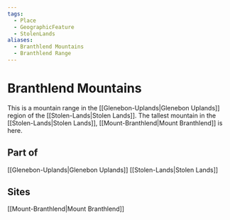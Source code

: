 ```yaml
---
tags:
  - Place
  - GeographicFeature
  - StolenLands
aliases:
  - Branthlend Mountains
  - Branthlend Range
---
```

# Branthlend Mountains
This is a mountain range in the [[Glenebon-Uplands|Glenebon Uplands]] region of the [[Stolen-Lands|Stolen Lands]]. The tallest mountain in the [[Stolen-Lands|Stolen Lands]], [[Mount-Branthlend|Mount Branthlend]] is here.

## Part of
[[Glenebon-Uplands|Glenebon Uplands]]
[[Stolen-Lands|Stolen Lands]]
## Sites
[[Mount-Branthlend|Mount Branthlend]]